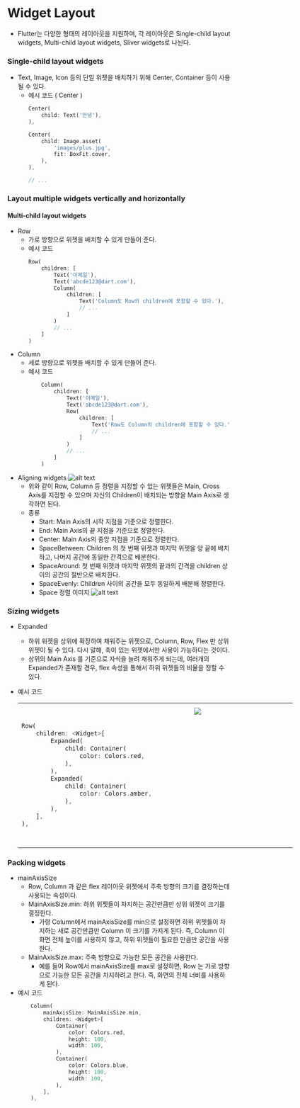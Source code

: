 # Widget Layout
* Flutter는 다양한 형태의 레이아웃을 지원하며, 각 레이아웃은 Single-child layout widgets, Multi-child layout widgets, Sliver widgets로 나뉜다.

### Single-child layout widgets
* Text, Image, Icon 등의 단일 위젯을 배치하기 위해 Center, Container 등이 사용될 수 있다.
  * 예시 코드 ( Center )
    ```dart
    Center(
        child: Text('안녕'),
    ),

    Center(
        child: Image.asset(
            'images/plus.jpg',
            fit: BoxFit.cover,
        ),
    ),

    // ...
    ```

### Layout multiple widgets vertically and horizontally
#### Multi-child layout widgets
* Row
  * 가로 방향으로 위젯을 배치할 수 있게 만들어 준다.
  * 예시 코드
    ```dart
    Row(
        children: [
            Text('이메일'),
            Text('abcde123@dart.com'),
            Column(
                children: [
                    Text('Column도 Row의 children에 포함할 수 있다.'),
                    // ...
                ]
            )
            // ...
        ]
    )
    ```
* Column
  * 세로 방향으로 위젯을 배치할 수 있게 만들어 준다.
  * 예시 코드
    ```dart
        Column(
            children: [
                Text('이메일'),
                Text('abcde123@dart.com'),
                Row(
                    children: [
                        Text('Row도 Column의 children에 포함할 수 있다.'),
                        // ...
                    ]
                )
                // ...
            ]
        )
    ```
* Aligning widgets
![alt text](https://velog.velcdn.com/images/sucream/post/0c162cca-01bf-4e87-a2e9-7acfb03a6fe5/image.png)
  * 위와 같이 Row, Column 등 정렬을 지정할 수 있는 위젯들은 Main, Cross Axis를 지정할 수 있으며 자신의 Children이 배치되는 방향을 Main Axis로 생각하면 된다.
  * 종류
    * Start: Main Axis의 시작 지점을 기준으로 정렬한다.
    * End: Main Axis의 끝 지점을 기준으로 정렬한다.
    * Center: Main Axis의 중앙 지점을 기준으로 정렬한다.
    * SpaceBetween: Children 의 첫 번째 위젯과 마지막 위젯을 양 끝에 배치하고, 나머지 공간에 동일한 간격으로 배분한다. 
    * SpaceAround: 첫 번째 위젯과 마지막 위젯의 끝과의 간격을 children 상이의 공간의 절반으로 배치한다.
    * SpaceEvenly: Children 사이의 공간을 모두 동일하게 배분해 정렬한다.
    * Space 정렬 이미지
       ![alt text](https://img1.daumcdn.net/thumb/R1280x0/?scode=mtistory2&fname=https%3A%2F%2Fblog.kakaocdn.net%2Fdn%2FUi4pY%2Fbtqz7omPMo2%2FJQLXhUo42USHCnZjCVPkL0%2Fimg.png)

### Sizing widgets
  * Expanded
    * 하위 위젯을 상위에 확장하여 채워주는 위젯으로, Column, Row, Flex 만 상위 위젯이 될 수 있다. 다시 말해, 축이 있는 위젯에서만 사용이 가능하다는 것이다.
    * 상위의 Main Axis 를 기준으로 자식을 늘려 채워주게 되는데, 여러개의 Expanded가 존재할 경우, flex 속성을 통해서 하위 위젯들의 비율을 정할 수 있다.
  * 예시 코드
    <table style="width: 700px; table-layout: fixed;">
        <tr>
        <td style="width: 50%; vertical-align: top;"> 
    <pre>

    ```dart
    Row(
        children: <Widget>[
            Expanded(
                child: Container(
                    color: Colors.red,
                ),
            ),
            Expanded(
                child: Container(
                    color: Colors.amber,
                ),
            ),
        ],
    ),
    ```

    </pre>
    </td>
    <td style="width: 30%; padding: 10px; vertical-align: top;">
        <img src="https://velog.velcdn.com/images/ksk0605/post/b72d98e8-6860-4356-8fa6-c66988d53ba4/image.png" style="max-width: 72%;">
    </td>
    </tr>
    </table>

### Packing widgets
* mainAxisSize
  * Row, Column 과 같은 flex 레이아웃 위젯에서 주축 방향의 크기를 결정하는데 사용되는 속성이다.
  * MainAxisSize.min: 하위 위젯들이 차지하는 공간만큼만 상위 위젯이 크기를 결정한다.
    * 가령 Column에서 mainAxisSize를 min으로 설정하면 하위 위젯들이 차지하는 세로 공간만큼만 Column 이 크기를 가지게 된다. 즉, Column 이 화면 전체 높이를 사용하지 않고, 하위 위젯들이 필요한 만큼만 공간을 사용한다.
  * MainAxisSize.max: 주축 방향으로 가능한 모든 공간을 사용한다.
    * 예를 들어 Row에서 mainAxisSize를 max로 설정하면, Row 는 가로 방향으로 가능한 모든 공간을 차지하려고 한다. 즉, 화면의 전체 너비를 사용하게 된다.
* 예시 코드
    ```dart
        Column(
            mainAxisSize: MainAxisSize.min,
            children: <Widget>[
                Container(
                    color: Colors.red,
                    height: 100,
                    width: 100,
                ),
                Container(
                    color: Colors.blue,
                    height: 100,
                    width: 100,
                ),
            ],
        ),
    ```